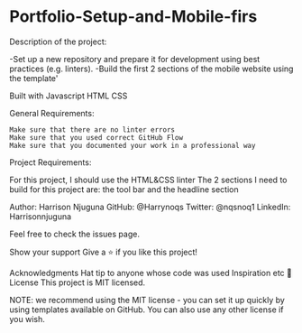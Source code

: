 # Portfolio-Setup-and-Mobile-firs

Description of the project:

-Set up a new repository and prepare it for development using best practices (e.g. linters).
-Build the first 2 sections of the mobile website using the template'

Built with 
        Javascript
        HTML
        CSS

General Requirements:

    Make sure that there are no linter errors
    Make sure that you used correct GitHub Flow
    Make sure that you documented your work in a professional way

Project Requirements:

For this project, I should use the HTML&CSS linter
The 2 sections I need to build for this project are: the tool bar and the headline section

Author: Harrison Njuguna
GitHub: @Harrynoqs Twitter: @nqsnoq1 LinkedIn: Harrisonnjuguna

Feel free to check the issues page.

Show your support Give a ⭐️ if you like this project!

Acknowledgments Hat tip to anyone whose code was used Inspiration etc 📝 License This project is MIT licensed.


NOTE: we recommend using the MIT license - you can set it up quickly by using templates available on GitHub. You can also use any other license if you wish.
